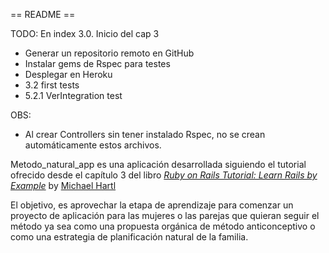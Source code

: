 == README ==

TODO: 
En index 3.0. Inicio del cap 3 
- Generar un repositorio remoto en GitHub
- Instalar gems de Rspec para testes
- Desplegar en Heroku
- 3.2 first tests
- 5.2.1 VerIntegration test
 
OBS:
- Al crear Controllers sin tener instalado Rspec, no se crean automáticamente estos archivos.


Metodo_natural_app es una aplicación desarrollada siguiendo el tutorial ofrecido desde el capítulo 3 del libro [*Ruby on Rails Tutorial: Learn Rails by Example*](http://railstutorial.org/) by [Michael Hartl](http://michaelhartl.com/)

El objetivo, es aprovechar la etapa de aprendizaje para comenzar un proyecto de aplicación para las mujeres o las parejas que quieran seguir el método ya sea como una propuesta orgánica de método anticonceptivo o como una estrategia de planificación natural de la familia.
